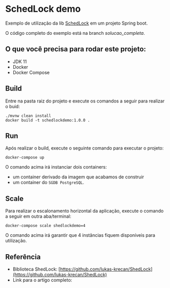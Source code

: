# SchedLock demo

Exemplo de utilização da lib [SchedLock](https://github.com/lukas-krecan/ShedLock) em um projeto Spring boot.

O código completo do exemplo está na branch *solucao_completa*.

## O que você precisa para rodar este projeto:
* JDK 11
* Docker
* Docker Compose

## Build

Entre na pasta raiz do projeto e execute os comandos a seguir para realizar o buid:

```shell script
./mvnw clean install
docker build -t schedlockdemo:1.0.0 .
```

## Run

Após realizar o build, execute o seguinte comando para executar o projeto:

```shell script
docker-compose up
```

O comando acima irá instanciar dois containers:

* um container derivado da imagem que acabamos de construir 
* um container do `SGDB PostgreSQL`.

## Scale

Para realizar o escalonamento horizontal da aplicação, execute o comando a seguir em outra aba/terminal:

```shell script
docker-compose scale shedlockdemo=4
```

O comando acima irá garantir que 4 instâncias fiquem disponíveis para utilização.

## Referência

* Biblioteca ShedLock: [https://github.com/lukas-krecan/ShedLock](https://github.com/lukas-krecan/ShedLock)
* Link para o artigo completo: 